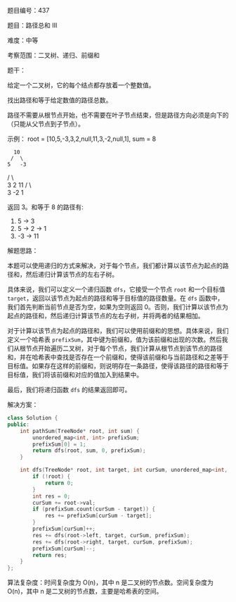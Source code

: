题目编号：437

题目：路径总和 III

难度：中等

考察范围：二叉树、递归、前缀和

题干：

给定一个二叉树，它的每个结点都存放着一个整数值。

找出路径和等于给定数值的路径总数。

路径不需要从根节点开始，也不需要在叶子节点结束，但是路径方向必须是向下的（只能从父节点到子节点）。

示例：
root = [10,5,-3,3,2,null,11,3,-2,null,1], sum = 8

      10
     /  \
    5   -3
   / \    \
  3   2   11
 / \   \
3  -2   1

返回 3。和等于 8 的路径有:

1.  5 -> 3
2.  5 -> 2 -> 1
3.  -3 -> 11

解题思路：

本题可以使用递归的方式来解决，对于每个节点，我们都计算以该节点为起点的路径和，然后递归计算该节点的左右子树。

具体来说，我们可以定义一个递归函数 `dfs`，它接受一个节点 `root` 和一个目标值 `target`，返回以该节点为起点的路径和等于目标值的路径数量。在 `dfs` 函数中，我们首先判断当前节点是否为空，如果为空则返回 0。否则，我们计算以该节点为起点的路径和，然后递归计算该节点的左右子树，并将两者的结果相加。

对于计算以该节点为起点的路径和，我们可以使用前缀和的思想。具体来说，我们定义一个哈希表 `prefixSum`，其中键为前缀和，值为该前缀和出现的次数。然后我们从根节点开始遍历二叉树，对于每个节点，我们计算从根节点到该节点的路径和，并在哈希表中查找是否存在一个前缀和，使得该前缀和与当前路径和之差等于目标值。如果存在这样的前缀和，则说明存在一条路径，使得该路径的路径和等于目标值，我们将该前缀和对应的值加入到结果中。

最后，我们将递归函数 `dfs` 的结果返回即可。

解决方案：

```cpp
class Solution {
public:
    int pathSum(TreeNode* root, int sum) {
        unordered_map<int, int> prefixSum;
        prefixSum[0] = 1;
        return dfs(root, sum, 0, prefixSum);
    }

    int dfs(TreeNode* root, int target, int curSum, unordered_map<int, int>& prefixSum) {
        if (!root) {
            return 0;
        }
        int res = 0;
        curSum += root->val;
        if (prefixSum.count(curSum - target)) {
            res += prefixSum[curSum - target];
        }
        prefixSum[curSum]++;
        res += dfs(root->left, target, curSum, prefixSum);
        res += dfs(root->right, target, curSum, prefixSum);
        prefixSum[curSum]--;
        return res;
    }
};
```

算法复杂度：时间复杂度为 O(n)，其中 n 是二叉树的节点数。空间复杂度为 O(n)，其中 n 是二叉树的节点数，主要是哈希表的空间。